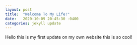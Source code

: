 ```yaml
---
layout: post
title:  "Welcome To My Life!"
date:   2020-10-09 20:45:30 -0400
categories: jekyll update
---
```

Hello this is my first update on my own website this is so cool!
